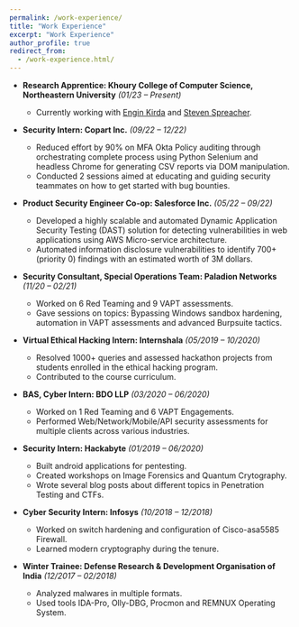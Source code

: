```yaml
---
permalink: /work-experience/
title: "Work Experience"
excerpt: "Work Experience"
author_profile: true
redirect_from: 
  - /work-experience.html/
---
```


* **Research Apprentice: Khoury College of Computer Science, Northeastern University**  *(01/23 – Present)* 
  * Currently working with [Engin Kirda](https://www.ccs.neu.edu/home/ek/) and [Steven Spreacher](https://swsprec.com/). 

* **Security Intern: Copart Inc.**  *(09/22 – 12/22)* 
  * Reduced effort by 90% on MFA Okta Policy auditing through orchestrating complete process using Python Selenium and headless
    Chrome for generating CSV reports via DOM manipulation.
  * Conducted 2 sessions aimed at educating and guiding security teammates on how to get started with bug bounties.

* **Product Security Engineer Co-op: Salesforce Inc.**  *(05/22 – 09/22)* 
  * Developed a highly scalable and automated Dynamic Application Security Testing (DAST) solution for detecting vulnerabilities in
    web applications using AWS Micro-service architecture.
  * Automated information disclosure vulnerabilities to identify 700+ (priority 0) findings with an estimated worth of 3M dollars.

* **Security Consultant, Special Operations Team: Paladion Networks**  *(11/20 – 02/21)* 
  * Worked on 6 Red Teaming and 9 VAPT assessments.
  * Gave sessions on topics: Bypassing Windows sandbox hardening, automation in VAPT assessments and advanced Burpsuite tactics.

* **Virtual Ethical Hacking Intern: Internshala**  *(05/2019 – 10/2020)* 
  * Resolved 1000+ queries and assessed hackathon projects from students enrolled in the ethical hacking program.
  * Contributed to the course curriculum. 
  
* **BAS, Cyber Intern: BDO LLP**  *(03/2020 – 06/2020)* 
  * Worked on 1 Red Teaming and 6 VAPT Engagements.
  * Performed Web/Network/Mobile/API security assessments for multiple clients across various industries.

* **Security Intern: Hackabyte**  *(01/2019 – 06/2020)* 
  * Built android applications for pentesting. 
  * Created workshops on Image Forensics and Quantum Crytography.
  * Wrote several blog posts about different topics in Penetration Testing and CTFs.

* **Cyber Security Intern: Infosys**  *(10/2018 – 12/2018)* 
  * Worked on switch hardening and configuration of Cisco-asa5585 Firewall. 
  * Learned modern cryptography during the tenure. 
  
* **Winter Trainee: Defense Research & Development Organisation of India**  *(12/2017 – 02/2018)* 
  * Analyzed malwares in multiple formats. 
  * Used tools IDA-Pro, Olly-DBG, Procmon and REMNUX Operating System. 
